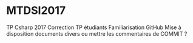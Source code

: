 # MTDSI2017
TP Csharp 2017
Correction TP étudiants Familiarisation GitHub
Mise à disposition documents divers
ou mettre les commentaires de COMMIT ?
